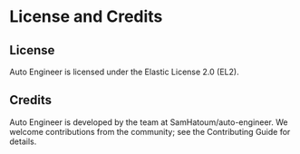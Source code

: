 # License and Credits

## License

Auto Engineer is licensed under the Elastic License 2.0 (EL2).

## Credits

Auto Engineer is developed by the team at SamHatoum/auto-engineer. We welcome contributions from the community; see the Contributing Guide for details.
